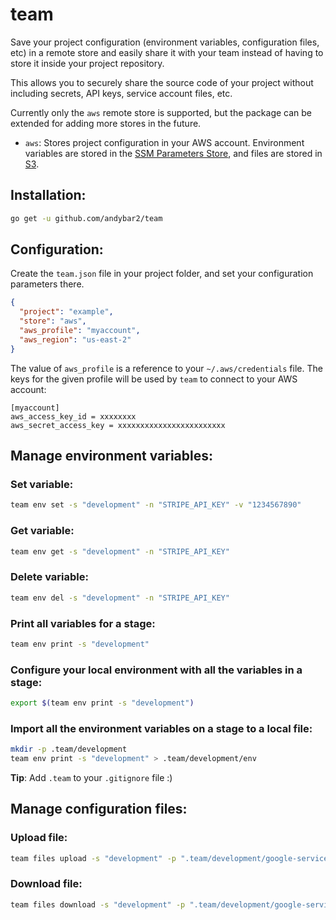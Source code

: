 # team

Save your project configuration (environment variables, configuration files, etc) in a remote store and easily share it with your team instead of having to store it inside your project repository.

This allows you to securely share the source code of your project without including secrets, API keys, service account files, etc.

Currently only the `aws` remote store is supported, but the package can be extended for adding more stores in the future.

- `aws`: Stores project configuration in your AWS account. Environment variables are stored in the [SSM Parameters Store](https://docs.aws.amazon.com/systems-manager/latest/userguide/systems-manager-paramstore.html), and files are stored in [S3](https://docs.aws.amazon.com/s3/index.html).

## Installation:

```bash
go get -u github.com/andybar2/team
```

## Configuration:

Create the `team.json` file in your project folder, and set your configuration parameters there.

```json
{
  "project": "example",
  "store": "aws",
  "aws_profile": "myaccount",
  "aws_region": "us-east-2"
}
```

The value of `aws_profile` is a reference to your `~/.aws/credentials` file. The keys for the given profile will be used by `team` to connect to your AWS account:

```
[myaccount]
aws_access_key_id = xxxxxxxx
aws_secret_access_key = xxxxxxxxxxxxxxxxxxxxxxxx
```

## Manage environment variables:

### Set variable:

```bash
team env set -s "development" -n "STRIPE_API_KEY" -v "1234567890"
```

### Get variable:

```bash
team env get -s "development" -n "STRIPE_API_KEY"
```

### Delete variable:

```bash
team env del -s "development" -n "STRIPE_API_KEY"
```

### Print all variables for a stage:

```bash
team env print -s "development"
```

### Configure your local environment with all the variables in a stage:

```bash
export $(team env print -s "development")
```

### Import all the environment variables on a stage to a local file:

```bash
mkdir -p .team/development
team env print -s "development" > .team/development/env
```

**Tip**: Add `.team` to your `.gitignore` file :)

## Manage configuration files:

### Upload file:

```bash
team files upload -s "development" -p ".team/development/google-service-account.json"
```

### Download file:

```bash
team files download -s "development" -p ".team/development/google-service-account.json"
```
